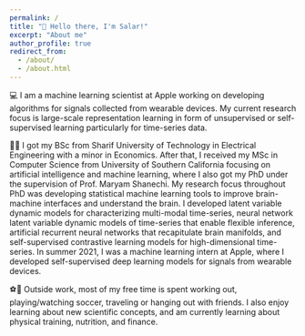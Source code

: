 ```yaml
---
permalink: /
title: "👋 Hello there, I'm Salar!"
excerpt: "About me"
author_profile: true
redirect_from: 
  - /about/
  - /about.html
---
```


💻 I am a machine learning scientist at Apple working on developing algorithms for signals collected from wearable devices. My current research focus is large-scale representation learning in form of unsupervised or self-supervised learning particularly for time-series data.

📕📘 I got my BSc from Sharif University of Technology in Electrical Engineering with a minor in Economics. After that, I received my MSc in Computer Science from University of Southern California focusing on artificial intelligence and machine learning, where I also got my PhD under the supervision of Prof. Maryam Shanechi. My research focus throughout PhD was developing statistical machine learning tools to improve brain-machine interfaces and understand the brain. I developed latent variable dynamic models for characterizing multi-modal time-series, neural network latent variable dynamic models of time-series that enable flexible inference, artificial recurrent neural networks that recapitulate brain manifolds, and self-supervised contrastive learning models for high-dimensional time-series. In summer 2021, I was a machine learning intern at Apple, where I developed self-supervised deep learning models for signals from wearable devices.

⚽️🎉 Outside work, most of my free time is spent working out, playing/watching soccer, traveling or hanging out with friends. I also enjoy learning about new scientific concepts, and am currently learning about physical training, nutrition, and finance.

